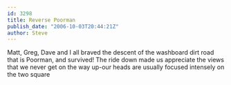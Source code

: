 ```yaml
---
id: 3298
title: Reverse Poorman
publish_date: "2006-10-03T20:44:21Z"
author: Steve
---
```

Matt, Greg, Dave and I all braved the descent of the washboard dirt road that is Poorman, and survived! The ride down made us appreciate the views that we never get on the way up-our heads are usually focused intensely on the two square
